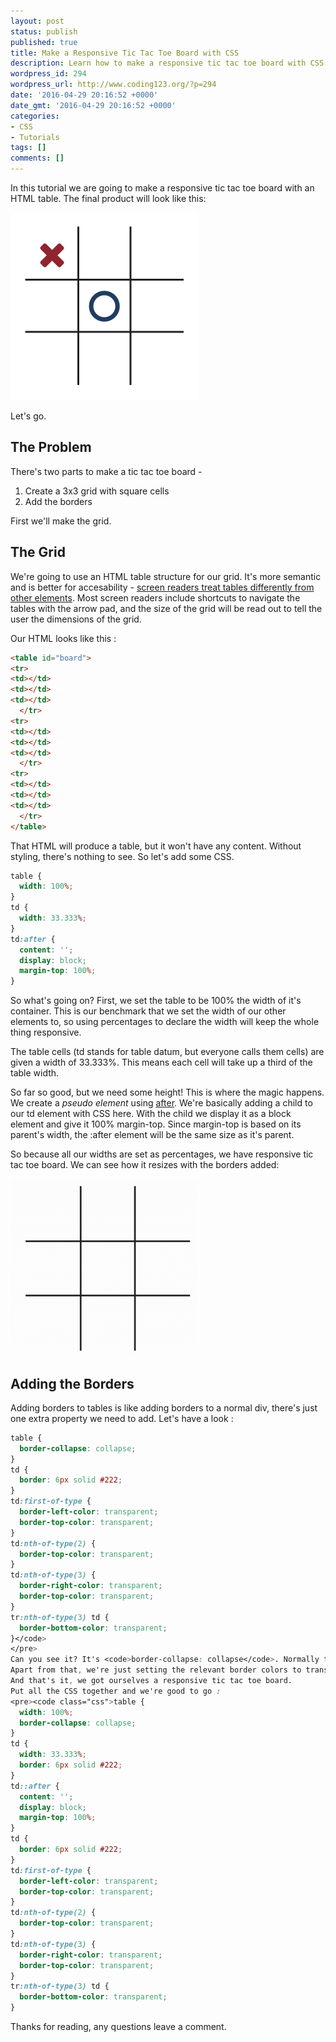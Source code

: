 ```yaml
---
layout: post
status: publish
published: true
title: Make a Responsive Tic Tac Toe Board with CSS
description: Learn how to make a responsive tic tac toe board with CSS and HTML. This tutorial walks you through the process of making responsive squares for your board.
wordpress_id: 294
wordpress_url: http://www.coding123.org/?p=294
date: '2016-04-29 20:16:52 +0000'
date_gmt: '2016-04-29 20:16:52 +0000'
categories:
- CSS
- Tutorials
tags: []
comments: []
---
```


In this tutorial we are going to make a responsive tic tac toe board with an HTML table. The final product will look like this:

<img class="wp-image-295 size-medium aligncenter" src="/assets/2016/04/tic-tac-toe-board-300x300.png" alt="Responsive Tic Tac Toe Board Being Played" width="300" height="300" />

Let's go.

## The Problem

There's two parts to make a tic tac toe board -
1. Create a 3x3 grid with square cells
2. Add the borders

First we'll make the grid.

## The Grid

We're going to use an HTML table structure for our grid. It's more semantic and is better for accesability - <a href="https://www.paciellogroup.com/blog/2015/01/basic-screen-reader-commands-for-accessibility-testing/">screen readers treat tables differently from other elements</a>. Most screen readers include shortcuts to navigate the tables with the arrow pad, and the size of the grid will be read out to tell the user the dimensions of the grid.

Our HTML looks like this :

```html
<table id="board">
<tr>
<td></td>
<td></td>
<td></td>
  </tr>
<tr>
<td></td>
<td></td>
<td></td>
  </tr>
<tr>
<td></td>
<td></td>
<td></td>
  </tr>
</table>
```

That HTML will produce a table, but it won't have any content. Without styling, there's nothing to see. So let's add some CSS.
```css
table {
  width: 100%;
}
td {
  width: 33.333%;
}
td:after {
  content: '';
  display: block;
  margin-top: 100%;
}
```

So what's going on? First, we set the table to be 100% the width of it's container. This is our benchmark that we set the width of our other elements to, so using percentages to declare the width will keep the whole thing responsive.

The table cells (td stands for table datum, but everyone calls them cells) are given a width of 33.333%. This means each cell will take up a third of the table width.

So far so good, but we need some height! This is where the magic happens. We create a <i>pseudo element</i> using <a href="https://developer.mozilla.org/en/docs/Web/CSS/::after">after</a>. We're basically adding a child to our td element with CSS here. With the child we display it as a block element and give it 100% margin-top. Since margin-top is based on its parent's width, the :after element will be the same size as it's parent.

So because all our widths are set as percentages, we have responsive tic tac toe board. We can see how it resizes with the borders added:

<img class="wp-image-296 size-medium aligncenter" src="/assets/2016/04/responsive-tic-tac-toe-300x283.gif" alt="Responsive Tic Tac Toe Board Being Resized" width="300" height="283" />

## Adding the Borders

Adding borders to tables is like adding borders to a normal div, there's just one extra property we need to add. Let's have a look :

```css
table {
  border-collapse: collapse;
}
td {
  border: 6px solid #222;
}
td:first-of-type {
  border-left-color: transparent;
  border-top-color: transparent;
}
td:nth-of-type(2) {
  border-top-color: transparent;
}
td:nth-of-type(3) {
  border-right-color: transparent;
  border-top-color: transparent;
}
tr:nth-of-type(3) td {
  border-bottom-color: transparent;
}</code>
</pre>
Can you see it? It's <code>border-collapse: collapse</code>. Normally table borders have a sort of gutter in them, so we need this property to get rid of that.
Apart from that, we're just setting the relevant border colors to transparent using the <a href="https://developer.mozilla.org/en-US/docs/Web/CSS/:nth-child">nth-child pseudo class</a>. This pseudo class only targets the nth child, so we can target the 2nd td in each column by adding 2 to the nth child pseudo class. We also use the first-of-type pseudo class which targets the first element in a group of elements.
And that's it, we got ourselves a responsive tic tac toe board.
Put all the CSS together and we're good to go :
<pre><code class="css">table {
  width: 100%;
  border-collapse: collapse;
}
td {
  width: 33.333%;
  border: 6px solid #222;
}
td::after {
  content: '';
  display: block;
  margin-top: 100%;
}
td {
  border: 6px solid #222;
}
td:first-of-type {
  border-left-color: transparent;
  border-top-color: transparent;
}
td:nth-of-type(2) {
  border-top-color: transparent;
}
td:nth-of-type(3) {
  border-right-color: transparent;
  border-top-color: transparent;
}
tr:nth-of-type(3) td {
  border-bottom-color: transparent;
}
```

Thanks for reading, any questions leave a comment.
